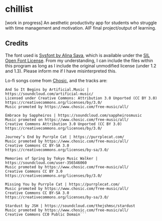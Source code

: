 # chillist
 [work in progress] An aesthetic productivity app for students who struggle with time management and motivation. AIF final project/output of learning.

## Credits
The font used is [Sysfont by Alina Sava](https://fontsarena.com/sysfont-by-alina-sava/), which is available under the [SIL Open Font License](https://scripts.sil.org/cms/scripts/page.php?item_id=OFL-FAQ_web). From my understanding, I can include the files within this program as long as I include the original unmodified license (under 1.2 and 1.3). Please inform me if I have misinterpreted this.

Lo-fi songs come from [Chosic](https://www.chosic.com/free-music/lofi/), and the tracks are:
```
And So It Begins by Artificial.Music | https://soundcloud.com/artificial-music/
Licensed under Creative Commons: Attribution 3.0 Unported (CC BY 3.0)
https://creativecommons.org/licenses/by/3.0/
Music promoted by https://www.chosic.com/free-music/all/

Embrace by Sappheiros | https://soundcloud.com/sappheirosmusic
Music promoted on https://www.chosic.com/free-music/all/
Creative Commons Attribution 3.0 Unported (CC BY 3.0)
https://creativecommons.org/licenses/by/3.0/

Journey’s End by Purrple Cat | https://purrplecat.com/
Music promoted by https://www.chosic.com/free-music/all/
Creative Commons CC BY-SA 3.0
https://creativecommons.org/licenses/by-sa/3.0/

Memories of Spring by Tokyo Music Walker | https://soundcloud.com/user-356546060
Music promoted by https://www.chosic.com/free-music/all/
Creative Commons CC BY 3.0
https://creativecommons.org/licenses/by/3.0/

Missing You by Purrple Cat | https://purrplecat.com/
Music promoted by https://www.chosic.com/free-music/all/
Creative Commons CC BY-SA 3.0
https://creativecommons.org/licenses/by-sa/3.0/

Stardust by JSH | https://soundcloud.com/thejshmsc/stardust
Music promoted by https://www.chosic.com/free-music/all/
Creative Commons CC0 Public Domain```
